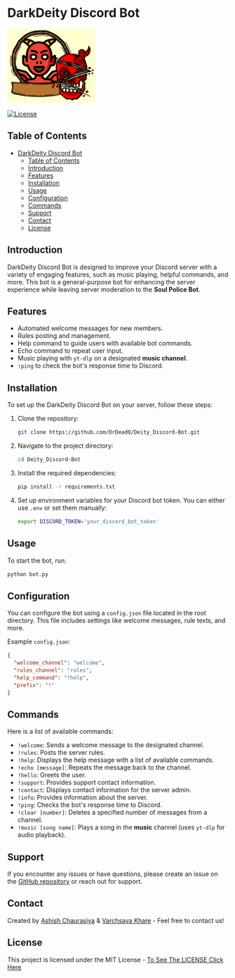# DarkDeity Discord Bot 
![DarkDeity Discord Bot Logo](https://github.com/DrDead0/Deity_Discord-Bot/blob/main/Logo/logo-2.png)

[![License](https://img.shields.io/badge/license-MIT-blue.svg)](LICENSE)

## Table of Contents

- [DarkDeity Discord Bot](#darkdeity-discord-bot)
  - [Table of Contents](#table-of-contents)
  - [Introduction](#introduction)
  - [Features](#features)
  - [Installation](#installation)
  - [Usage](#usage)
  - [Configuration](#configuration)
  - [Commands](#commands)
  - [Support](#support)
  - [Contact](#contact)
  - [License](#license)

## Introduction

DarkDeity Discord Bot is designed to improve your Discord server with a variety of engaging features, such as music playing, helpful commands, and more. This bot is a general-purpose bot for enhancing the server experience while leaving server moderation to the **Soul Police Bot**.

## Features

- Automated welcome messages for new members.
- Rules posting and management.
- Help command to guide users with available bot commands.
- Echo command to repeat user input.
- Music playing with `yt-dlp` on a designated **music channel**.
- `!ping` to check the bot's response time to Discord.

## Installation

To set up the DarkDeity Discord Bot on your server, follow these steps:

1. Clone the repository:

    ```bash
    git clone https://github.com/DrDead0/Deity_Discord-Bot.git
    ```

2. Navigate to the project directory:
 
    ```bash
    cd Deity_Discord-Bot
    ```

3. Install the required dependencies:

    ```bash
    pip install -r requirements.txt
    ```

4. Set up environment variables for your Discord bot token. You can either use `.env` or set them manually:

    ```bash
    export DISCORD_TOKEN='your_discord_bot_token'
    ```

## Usage

To start the bot, run:

```bash
python bot.py
```

## Configuration

You can configure the bot using a `config.json` file located in the root directory. This file includes settings like welcome messages, rule texts, and more.

Example `config.json`:

```json
{
  "welcome_channel": "welcome",
  "rules_channel": "rules",
  "help_command": "!help",
  "prefix": "!"
}
```

## Commands

Here is a list of available commands:

- `!welcome`: Sends a welcome message to the designated channel.
- `!rules`: Posts the server rules.
- `!help`: Displays the help message with a list of available commands.
- `!echo [message]`: Repeats the message back to the channel.
- `!hello`: Greets the user.
- `!support`: Provides support contact information.
- `!contact`: Displays contact information for the server admin.
- `!info`: Provides information about the server.
- `!ping`: Checks the bot's response time to Discord.
- `!clear [number]`: Deletes a specified number of messages from a channel.
- `!music [song name]`: Plays a song in the **music** channel (uses `yt-dlp` for audio playback).

## Support

If you encounter any issues or have questions, please create an issue on the [GitHub repository](https://github.com/DrDead0/Deity_Discord-Bot/issues) or reach out for support.

## Contact

Created by [Ashish Chaurasiya](https://github.com/DrDead0) & [Varchsava Khare](https://github.com/varchasvakhare2022) - Feel free to contact us!

## License

This project is licensed under the MIT License - [To See The LICENSE Click Here](https://github.com/DrDead0/Deity_Discord-Bot/blob/main/LICENSE)
